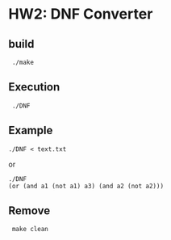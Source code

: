 # HW2: DNF Converter

## build
<code> ./make </code>

## Execution
<code> ./DNF </code>

## Example

~~~
./DNF < text.txt 
~~~
  
or

~~~
./DNF
(or (and a1 (not a1) a3) (and a2 (not a2)))
~~~ 
  
## Remove
<code> make clean </code>

